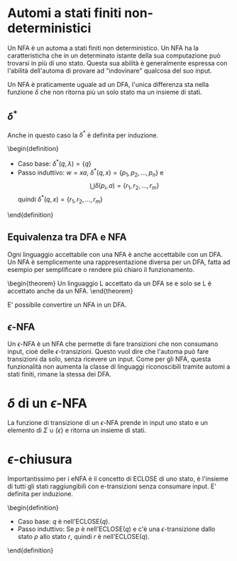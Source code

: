 # Automi a stati finiti non-deterministici

Un NFA è un automa a stati finiti non deterministico. Un NFA ha la caratteristicha che in un determinato istante della sua computazione può trovarsi in più di uno stato. Questa sua abilità è generalmente espressa con l'abilità dell'automa di provare ad "indovinare" qualcosa del suo input.

Un NFA è praticamente uguale ad un DFA, l'unica differenza sta nella funzione $\delta$ che non ritorna più un solo stato ma un insieme di stati. 

## $\delta^*$

Anche in questo caso la $\delta^*$ è definita per induzione.

\begin{definition}

* Caso base: $\delta^*(q,\lambda)=\{q\}$
* Passo induttivo: $w=xa$, $\delta^*(q,x) = \{p_1, p_2, \ldots, p_n\}$ e $$\bigcup \delta(p_i,a) = \{r_1, r_2, \ldots, r_m\}$$ quindi $\delta^*(q,x) = \{r_1, r_2, \ldots, r_m\}$   

\end{definition}

## Equivalenza tra DFA e NFA

Ogni linguaggio accettabile con una NFA è anche accettabile con un DFA. Un NFA è semplicemente una rappresentazione diversa per un DFA, fatta ad esempio per semplificare o rendere più chiaro il funzionamento. 

\begin{theorem}
Un linguaggio L accettato da un DFA se e solo se L è accettato anche da un NFA.
\end{theorem}

E' possibile convertire un NFA in un DFA.


## $\epsilon$-NFA

Un $\epsilon$-NFA è un NFA che permette di fare transizioni che non consumano input, cioè delle $\epsilon$-transizioni. Questo vuol dire che l'automa può fare transizioni da solo, senza ricevere un input. Come per gli NFA, questa funzionalità non aumenta la classe di linguaggi riconoscibili tramite automi a stati finiti, rimane la stessa dei DFA.

# $\delta$ di un $\epsilon$-NFA

La funzione di transizione di un $\epsilon$-NFA prende in input uno stato e un elemento di $\Sigma \cup \{\epsilon\}$ e ritorna un insieme di stati.

# $\epsilon$-chiusura

Importantissimo per i eNFA è il concetto di ECLOSE di uno stato, è l'insieme di tutti gli stati raggiungibili con e-transizioni senza consumare input. E' definita per induzione.

\begin{definition}

* Caso base: $q$ è nell'ECLOSE($q$).
* Passo induttivo: Se $p$ è nell'ECLOSE($q$) e c'è una $\epsilon$-transizione dallo stato $p$ allo stato $r$, quindi $r$ è nell'ECLOSE($q$).

\end{definition}


